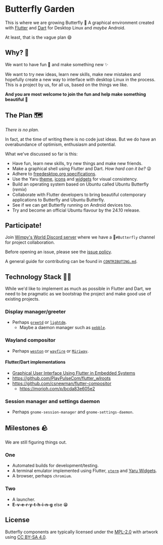 # Butterfly Garden

This is where we are growing Butterfly 🦋 A graphical environment created with [Flutter](https://flutter.dev/) and [Dart](https://dart.dev/) for Desktop Linux and *maybe* Android.

At least, that is the vague plan 😄

## Why? 🤔

We want to have fun 🤡 and make something new ✨

We want to try new ideas, learn new skills, make new mistakes and hopefully create a new way to interface with desktop Linux in the process. This is a project by us, for all us, based on the things we like.

**And you are most welcome to join the fun and help make something beautiful** 🦋

## The Plan 🗺

*There is no plan.*

In fact, at the time of writing there is no code just ideas. But we do have an overabundance of optimism, enthusiasm and potential.

What we've discussed so far is this:

 - Have fun, learn new skills, try new things and make new friends.
 - Make a graphical shell using Flutter and Dart. *How hard can it be?* 😜
 - Adhere to [freedesktop.org specifications](https://www.freedesktop.org/wiki/Specifications/).
 - Use the Yaru [theme](https://pub.dev/packages/yaru), [icons](https://pub.dev/packages/yaru_icons) and [widgets](https://pub.dev/packages/yaru_widgets) for visual consistency.
 - Build an operating system based on Ubuntu called Ubuntu Butterfly (*remix*)
 - Collaborate with Flutter developers to bring beautiful cotemporary applications to Butterfly and Ubuntu Butterfly.
 - See if we can get Butterfly running on Android devices too.
 - Try and become an official Ubuntu flavour by the 24.10 release.

## Participate!

Join [Wimpy's World Discord server](https://discord.butterfly-garden.org) where we have a 🦋`#Butterfly` channel for project collaboration.

Before opening an issue, please see the [issue policy](https://github.com/butterfly-garden/.github/blob/main/CONTRIBUTING.md#issue-policy).

A general guide for contributing can be found in [`CONTRIBUTING.md`](CONTRIBUTING.md).

## Technology Stack 🧑‍💻

While we'd like to implement as much as possible in Flutter and Dart, we need to
be pragmatic as we bootstrap the project and make good use of existing projects.

### Display manager/greeter

 - Perhaps [`greetd`](https://git.sr.ht/~kennylevinsen/greetd) or [`lightdm`](https://github.com/canonical/lightdm).
   - Maybe a daemon manager such as [`pebble`](https://github.com/canonical/pebble).

### Wayland compositor

 - Perhaps [`weston`](https://gitlab.freedesktop.org/wayland/weston) or [`wayfire`](https://wayfire.org/) or [`Miriway`](https://github.com/Miriway/Miriway).

#### Flutter/Dart implementations

 - [Graphical User Interface Using Flutter in Embedded Systems](https://static.sched.com/hosted_files/osseu2020/e0/Oct%2027_Graphical%20User%20Interface%20Using%20Flutter%20in%20Embedded%20Systems_Hidenori%20Matsubayashi.pdf)
 - <https://github.com/PlayPulseCom/flutter_wlroots>
 - <https://github.com/csnewman/flutter-compositor>
   - <https://morioh.com/p/bcda83e605e2>

### Session manager and settings daemon

 - Perhaps `gnome-session-manager` and `gnome-settings-daemon`.

## Milestones 🪨

We are still figuring things out.

### One

 - Automated builds for development/testing.
 - A terminal emulator implemented using Flutter, [`xterm`](https://pub.dev/packages/xterm) and [Yaru Widgets](https://pub.dev/packages/yaru_widgets).
 - A browser, perhaps `chromium`.

### Two

 - A launcher.
 - **E-v-e-r-y-t-h-i-n-g** else 😁

## License

Butterfly components are typically licensed under the [MPL-2.0](https://choosealicense.com/licenses/mpl-2.0/) with artwork using [CC BY-SA 4.0](https://choosealicense.com/licenses/cc-by-sa-4.0/).

